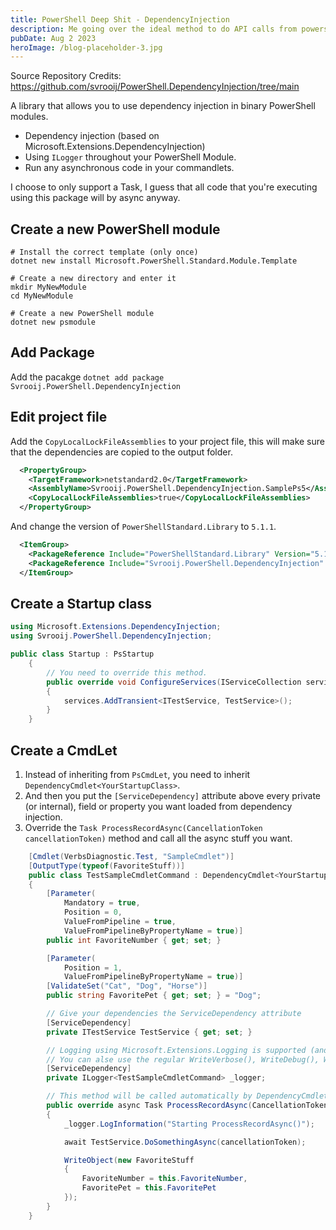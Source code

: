 ```yaml
---
title: PowerShell Deep Shit - DependencyInjection
description: Me going over the ideal method to do API calls from powershell functions with effective EH and catching the correct response codes.
pubDate: Aug 2 2023
heroImage: /blog-placeholder-3.jpg
---
```



Source Repository Credits: https://github.com/svrooij/PowerShell.DependencyInjection/tree/main


A library that allows you to use dependency injection in binary PowerShell modules.

- Dependency injection (based on Microsoft.Extensions.DependencyInjection)
- Using `ILogger` throughout your PowerShell Module.
- Run any asynchronous code in your commandlets.

I choose to only support a Task, I guess that all code that you're executing using this package will by async anyway.

## Create a new PowerShell module

```shell
# Install the correct template (only once)
dotnet new install Microsoft.PowerShell.Standard.Module.Template

# Create a new directory and enter it
mkdir MyNewModule
cd MyNewModule

# Create a new PowerShell module
dotnet new psmodule
```

## Add Package

Add the pacakge `dotnet add package Svrooij.PowerShell.DependencyInjection`

## Edit project file

Add the `CopyLocalLockFileAssemblies` to your project file, this will make sure that the dependencies are copied to the output folder.

```xml
  <PropertyGroup>
    <TargetFramework>netstandard2.0</TargetFramework>
    <AssemblyName>Svrooij.PowerShell.DependencyInjection.SamplePs5</AssemblyName>
    <CopyLocalLockFileAssemblies>true</CopyLocalLockFileAssemblies>
  </PropertyGroup>
```

And change the version of `PowerShellStandard.Library` to `5.1.1`.

```xml
  <ItemGroup>
    <PackageReference Include="PowerShellStandard.Library" Version="5.1.1" />
    <PackageReference Include="Svrooij.PowerShell.DependencyInjection" Version="1.0.1" />
  </ItemGroup>
```

## Create a Startup class

```csharp
using Microsoft.Extensions.DependencyInjection;
using Svrooij.PowerShell.DependencyInjection;

public class Startup : PsStartup
    {
        // You need to override this method.
        public override void ConfigureServices(IServiceCollection services)
        {
            services.AddTransient<ITestService, TestService>();
        }
    }
```

## Create a CmdLet

1. Instead of inheriting from `PsCmdLet`, you need to inherit `DependencyCmdlet<YourStartupClass>`.
2. And then you put the `[ServiceDependency]` attribute above every private (or internal), field or property you want loaded from dependency injection.
3. Override the `Task ProcessRecordAsync(CancellationToken cancellationToken)` method and call all the async stuff you want.

```csharp
    [Cmdlet(VerbsDiagnostic.Test, "SampleCmdlet")]
    [OutputType(typeof(FavoriteStuff))]
    public class TestSampleCmdletCommand : DependencyCmdlet<YourStartupClass>
    {
        [Parameter(
            Mandatory = true,
            Position = 0,
            ValueFromPipeline = true,
            ValueFromPipelineByPropertyName = true)]
        public int FavoriteNumber { get; set; }

        [Parameter(
            Position = 1,
            ValueFromPipelineByPropertyName = true)]
        [ValidateSet("Cat", "Dog", "Horse")]
        public string FavoritePet { get; set; } = "Dog";

        // Give your dependencies the ServiceDependency attribute
        [ServiceDependency]
        private ITestService TestService { get; set; }

        // Logging using Microsoft.Extensions.Logging is supported (and configured automatically)
        // You can alse use the regular WriteVerbose(), WriteDebug(), WriteInformation(), WriteWarning() and WriteError() methods
        [ServiceDependency]
        private ILogger<TestSampleCmdletCommand> _logger;

        // This method will be called automatically by DependencyCmdlet which is called by ProcessRecord()
        public override async Task ProcessRecordAsync(CancellationToken cancellationToken)
        {
            _logger.LogInformation("Starting ProcessRecordAsync()");

            await TestService.DoSomethingAsync(cancellationToken);

            WriteObject(new FavoriteStuff
            {
                FavoriteNumber = this.FavoriteNumber,
                FavoritePet = this.FavoritePet
            });
        }
    }
```